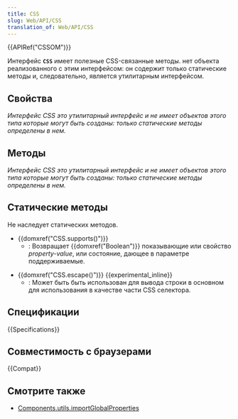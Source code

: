 ```yaml
---
title: CSS
slug: Web/API/CSS
translation_of: Web/API/CSS
---
```


{{APIRef("CSSOM")}}

Интерфейс **`CSS`** имеет полезные CSS-связанные методы. нет объекта реализованного с этим интерфейсом: он содержит только статические методы и, следовательно, является утилитарным интерфейсом.

## Свойства

_Интерфейс CSS это утилитарный интерфейс и не имеет объектов этого типа которые могут быть созданы: только статические методы определены в нем._

## Методы

_Интерфейс CSS это утилитарный интерфейс и не имеет объектов этого типа которые могут быть созданы: только статические методы определены в нем._

## Статические методы

Не наследует статических методов.

- {{domxref("CSS.supports()")}}
  - : Возвращает {{domxref("Boolean")}} показывающие или свойство _property-value_, или состояние, дающее в параметре поддерживаемые.

<!---->

- {{domxref("CSS.escape()")}} {{experimental_inline}}
  - : Может быть быть использован для вывода строки в основном для использования в качестве части CSS селектора.

## Спецификации

{{Specifications}}

## Совместимость с браузерами

{{Compat}}

## Смотрите также

- [Components.utils.importGlobalProperties](/ru/docs/Components.utils.importGlobalProperties)
